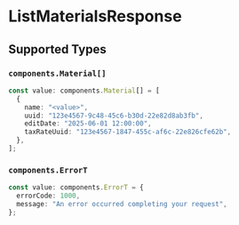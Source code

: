 # ListMaterialsResponse


## Supported Types

### `components.Material[]`

```typescript
const value: components.Material[] = [
  {
    name: "<value>",
    uuid: "123e4567-9c48-45c6-b30d-22e82d8ab3fb",
    editDate: "2025-06-01 12:00:00",
    taxRateUuid: "123e4567-1847-455c-af6c-22e826cfe62b",
  },
];
```

### `components.ErrorT`

```typescript
const value: components.ErrorT = {
  errorCode: 1000,
  message: "An error occurred completing your request",
};
```

